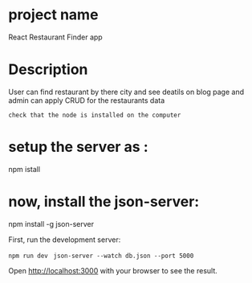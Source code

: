 # project name

React Restaurant Finder app

# Description

User can find restaurant by there city and see deatils on blog page and admin can apply CRUD for the restaurants data

`check that the node is installed on the computer`

# setup the server as :

npm istall

# now, install the json-server:

npm install -g json-server

First, run the development server:

`npm run dev `
`json-server --watch db.json --port 5000`

Open [http://localhost:3000](http://localhost:3000) with your browser to see the result.
